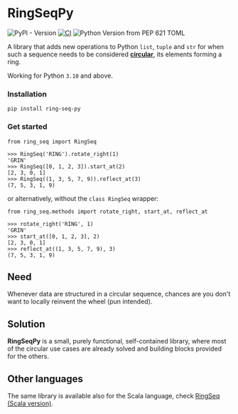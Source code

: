 # **RingSeqPy**
![PyPI - Version](https://img.shields.io/pypi/v/ring-seq-py?style=flat&logo=python&link=https%3A%2F%2Fpypi.org%2Fproject%2Fring-seq-py%2F)
[![CI](https://github.com/scala-tessella/ring-seq-py/actions/workflows/python-package.yml/badge.svg)](https://github.com/scala-tessella/ring-seq-py/actions/workflows/python-package.yml)
![Python Version from PEP 621 TOML](https://img.shields.io/python/required-version-toml?tomlFilePath=https%3A%2F%2Fraw.githubusercontent.com%2Fscala-tessella%2Fring-seq-py%2Fmaster%2Fpyproject.toml)

A library that adds new operations to Python `list`, `tuple` and `str`
for when such a sequence needs to be considered [**circular**](https://scala-tessella.github.io/ring-seq-py/what-is/),
its elements forming a ring.

Working for Python `3.10` and above.

### Installation
```
pip install ring-seq-py
```

### Get started

```pycon
from ring_seq import RingSeq

>>> RingSeq('RING').rotate_right(1)
'GRIN'
>>> RingSeq([0, 1, 2, 3]).start_at(2)
[2, 3, 0, 1]
>>> RingSeq((1, 3, 5, 7, 9)).reflect_at(3)
(7, 5, 3, 1, 9)
```

or alternatively, without the `class RingSeq` wrapper:

```pycon
from ring_seq.methods import rotate_right, start_at, reflect_at

>>> rotate_right('RING', 1)
'GRIN'
>>> start_at([0, 1, 2, 3], 2)
[2, 3, 0, 1]
>>> reflect_at((1, 3, 5, 7, 9), 3)
(7, 5, 3, 1, 9)
```

## Need
Whenever data are structured in a circular sequence,
chances are you don't want to locally reinvent the wheel (pun intended).

## Solution
**RingSeqPy** is a small, purely functional, self-contained library,
where most of the circular use cases are already solved
and building blocks provided for the others.

## Other languages
The same library is available also for the Scala language, check [RingSeq (Scala version)](https://github.com/scala-tessella/ring-seq/).

